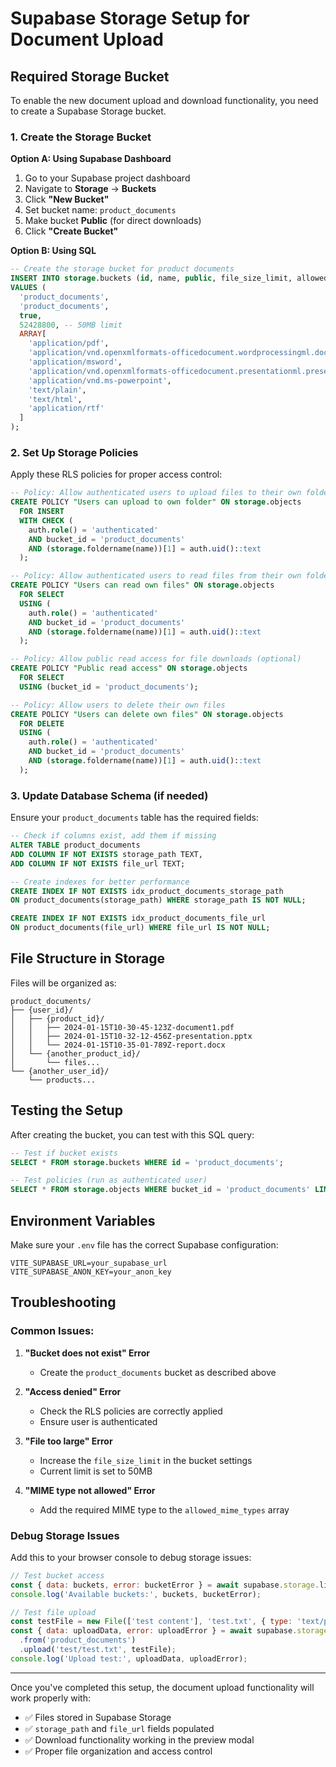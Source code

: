 # Supabase Storage Setup for Document Upload

## Required Storage Bucket

To enable the new document upload and download functionality, you need to create a Supabase Storage bucket.

### 1. Create the Storage Bucket

**Option A: Using Supabase Dashboard**
1. Go to your Supabase project dashboard
2. Navigate to **Storage** → **Buckets**
3. Click **"New Bucket"**
4. Set bucket name: `product_documents`
5. Make bucket **Public** (for direct downloads)
6. Click **"Create Bucket"**

**Option B: Using SQL**
```sql
-- Create the storage bucket for product documents
INSERT INTO storage.buckets (id, name, public, file_size_limit, allowed_mime_types)
VALUES (
  'product_documents',
  'product_documents', 
  true,
  52428800, -- 50MB limit
  ARRAY[
    'application/pdf',
    'application/vnd.openxmlformats-officedocument.wordprocessingml.document',
    'application/msword',
    'application/vnd.openxmlformats-officedocument.presentationml.presentation',
    'application/vnd.ms-powerpoint',
    'text/plain',
    'text/html',
    'application/rtf'
  ]
);
```

### 2. Set Up Storage Policies

Apply these RLS policies for proper access control:

```sql
-- Policy: Allow authenticated users to upload files to their own folders
CREATE POLICY "Users can upload to own folder" ON storage.objects
  FOR INSERT 
  WITH CHECK (
    auth.role() = 'authenticated' 
    AND bucket_id = 'product_documents' 
    AND (storage.foldername(name))[1] = auth.uid()::text
  );

-- Policy: Allow authenticated users to read files from their own folders  
CREATE POLICY "Users can read own files" ON storage.objects
  FOR SELECT 
  USING (
    auth.role() = 'authenticated' 
    AND bucket_id = 'product_documents' 
    AND (storage.foldername(name))[1] = auth.uid()::text
  );

-- Policy: Allow public read access for file downloads (optional)
CREATE POLICY "Public read access" ON storage.objects
  FOR SELECT 
  USING (bucket_id = 'product_documents');

-- Policy: Allow users to delete their own files
CREATE POLICY "Users can delete own files" ON storage.objects
  FOR DELETE 
  USING (
    auth.role() = 'authenticated' 
    AND bucket_id = 'product_documents' 
    AND (storage.foldername(name))[1] = auth.uid()::text
  );
```

### 3. Update Database Schema (if needed)

Ensure your `product_documents` table has the required fields:

```sql
-- Check if columns exist, add them if missing
ALTER TABLE product_documents 
ADD COLUMN IF NOT EXISTS storage_path TEXT,
ADD COLUMN IF NOT EXISTS file_url TEXT;

-- Create indexes for better performance
CREATE INDEX IF NOT EXISTS idx_product_documents_storage_path 
ON product_documents(storage_path) WHERE storage_path IS NOT NULL;

CREATE INDEX IF NOT EXISTS idx_product_documents_file_url 
ON product_documents(file_url) WHERE file_url IS NOT NULL;
```

## File Structure in Storage

Files will be organized as:
```
product_documents/
├── {user_id}/
│   ├── {product_id}/
│   │   ├── 2024-01-15T10-30-45-123Z-document1.pdf
│   │   ├── 2024-01-15T10-32-12-456Z-presentation.pptx
│   │   └── 2024-01-15T10-35-01-789Z-report.docx
│   └── {another_product_id}/
│       └── files...
└── {another_user_id}/
    └── products...
```

## Testing the Setup

After creating the bucket, you can test with this SQL query:

```sql
-- Test if bucket exists
SELECT * FROM storage.buckets WHERE id = 'product_documents';

-- Test policies (run as authenticated user)
SELECT * FROM storage.objects WHERE bucket_id = 'product_documents' LIMIT 5;
```

## Environment Variables

Make sure your `.env` file has the correct Supabase configuration:

```env
VITE_SUPABASE_URL=your_supabase_url
VITE_SUPABASE_ANON_KEY=your_anon_key
```

## Troubleshooting

### Common Issues:

1. **"Bucket does not exist" Error**
   - Create the `product_documents` bucket as described above

2. **"Access denied" Error**  
   - Check the RLS policies are correctly applied
   - Ensure user is authenticated

3. **"File too large" Error**
   - Increase the `file_size_limit` in the bucket settings
   - Current limit is set to 50MB

4. **"MIME type not allowed" Error**
   - Add the required MIME type to the `allowed_mime_types` array

### Debug Storage Issues

Add this to your browser console to debug storage issues:

```javascript
// Test bucket access
const { data: buckets, error: bucketError } = await supabase.storage.listBuckets();
console.log('Available buckets:', buckets, bucketError);

// Test file upload
const testFile = new File(['test content'], 'test.txt', { type: 'text/plain' });
const { data: uploadData, error: uploadError } = await supabase.storage
  .from('product_documents')
  .upload('test/test.txt', testFile);
console.log('Upload test:', uploadData, uploadError);
```

---

Once you've completed this setup, the document upload functionality will work properly with:
- ✅ Files stored in Supabase Storage
- ✅ `storage_path` and `file_url` fields populated
- ✅ Download functionality working in the preview modal
- ✅ Proper file organization and access control 
